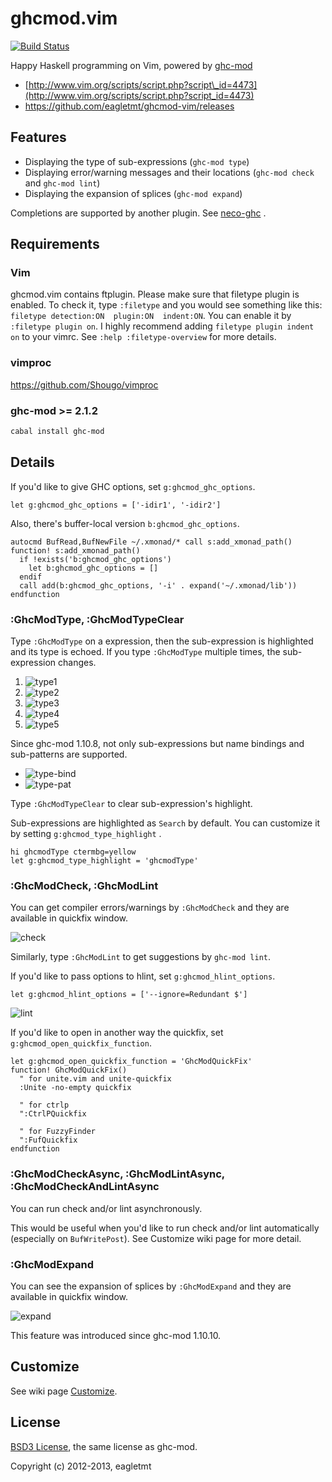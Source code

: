 # ghcmod.vim
[![Build Status](https://travis-ci.org/eagletmt/ghcmod-vim.png)](https://travis-ci.org/eagletmt/ghcmod-vim)

Happy Haskell programming on Vim, powered by [ghc-mod](https://github.com/kazu-yamamoto/ghc-mod)

- [http://www.vim.org/scripts/script.php?script\_id=4473](http://www.vim.org/scripts/script.php?script_id=4473)
- https://github.com/eagletmt/ghcmod-vim/releases

## Features

- Displaying the type of sub-expressions (`ghc-mod type`)
- Displaying error/warning messages and their locations (`ghc-mod check` and `ghc-mod lint`)
- Displaying the expansion of splices (`ghc-mod expand`)

Completions are supported by another plugin.
See [neco-ghc](https://github.com/eagletmt/neco-ghc) .

## Requirements

### Vim
ghcmod.vim contains ftplugin.
Please make sure that filetype plugin is enabled.
To check it, type `:filetype` and you would see something like this: `filetype detection:ON  plugin:ON  indent:ON`.
You can enable it by `:filetype plugin on`.
I highly recommend adding `filetype plugin indent on` to your vimrc.
See `:help :filetype-overview` for more details.

### vimproc
https://github.com/Shougo/vimproc

### ghc-mod >= 2.1.2
```sh
cabal install ghc-mod
```

## Details
If you'd like to give GHC options, set `g:ghcmod_ghc_options`.

```vim
let g:ghcmod_ghc_options = ['-idir1', '-idir2']
```

Also, there's buffer-local version `b:ghcmod_ghc_options`.

```vim
autocmd BufRead,BufNewFile ~/.xmonad/* call s:add_xmonad_path()
function! s:add_xmonad_path()
  if !exists('b:ghcmod_ghc_options')
    let b:ghcmod_ghc_options = []
  endif
  call add(b:ghcmod_ghc_options, '-i' . expand('~/.xmonad/lib'))
endfunction
```

### :GhcModType, :GhcModTypeClear
Type `:GhcModType` on a expression, then the sub-expression is highlighted and its type is echoed.
If you type `:GhcModType` multiple times, the sub-expression changes.

1. ![type1](http://cache.gyazo.com/361ad3652a412f780106ab07ad11f206.png)
2. ![type2](http://cache.gyazo.com/0c884849a971e367c75a6ba68bed0157.png)
3. ![type3](http://cache.gyazo.com/3644d66a3c5fbc51c01b5bb2053864cd.png)
4. ![type4](http://cache.gyazo.com/ece85e8a1250bebfd13208a63679a3db.png)
5. ![type5](http://cache.gyazo.com/71e4c79f9b42faaaf81b4e3695fb4d7f.png)

Since ghc-mod 1.10.8, not only sub-expressions but name bindings and sub-patterns are supported.

- ![type-bind](http://cache.gyazo.com/cee203adbf715f00d2dbd82c5cff3eaa.png)
- ![type-pat](http://cache.gyazo.com/7a22068b73442e8447a4081d5ddffd31.png)

Type `:GhcModTypeClear` to clear sub-expression's highlight.

Sub-expressions are highlighted as `Search` by default.
You can customize it by setting `g:ghcmod_type_highlight` .

```vim
hi ghcmodType ctermbg=yellow
let g:ghcmod_type_highlight = 'ghcmodType'
```

### :GhcModCheck, :GhcModLint
You can get compiler errors/warnings by `:GhcModCheck` and they are available in quickfix window.

![check](http://cache.gyazo.com/c09399b2fe370ce9d328b8ed12118de8.png)

Similarly, type `:GhcModLint` to get suggestions by `ghc-mod lint`.

If you'd like to pass options to hlint, set `g:ghcmod_hlint_options`.

```vim
let g:ghcmod_hlint_options = ['--ignore=Redundant $']
```

![lint](http://cache.gyazo.com/3b64724ce2587e03761fe618457f1c2e.png)

If you'd like to open in another way the quickfix, set `g:ghcmod_open_quickfix_function`.

```vim
let g:ghcmod_open_quickfix_function = 'GhcModQuickFix'
function! GhcModQuickFix()
  " for unite.vim and unite-quickfix
  :Unite -no-empty quickfix

  " for ctrlp
  ":CtrlPQuickfix

  " for FuzzyFinder
  ":FufQuickfix
endfunction
```

### :GhcModCheckAsync, :GhcModLintAsync, :GhcModCheckAndLintAsync
You can run check and/or lint asynchronously.

This would be useful when you'd like to run check and/or lint automatically (especially on `BufWritePost`).
See Customize wiki page for more detail.

### :GhcModExpand
You can see the expansion of splices by `:GhcModExpand` and they are available in quickfix window.

![expand](http://cache.gyazo.com/bcbee2b84f956a87b636a67b5d5af488.png)

This feature was introduced since ghc-mod 1.10.10.

## Customize
See wiki page [Customize](https://github.com/eagletmt/ghcmod-vim/wiki/Customize).

## License
[BSD3 License](http://www.opensource.org/licenses/BSD-3-Clause), the same license as ghc-mod.

Copyright (c) 2012-2013, eagletmt
